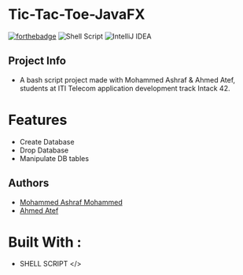 # Tic-Tac-Toe-JavaFX
[![forthebadge](https://forthebadge.com/images/badges/built-with-love.svg)](https://forthebadge.com)
![Shell Script](https://img.shields.io/badge/shell_script-%23121011.svg?style=for-the-badge&logo=gnu-bash&logoColor=white)
![IntelliJ IDEA](https://img.shields.io/badge/IntelliJIDEA-000000.svg?style=for-the-badge&logo=intellij-idea&logoColor=white)
## Project Info
- A bash script project made with Mohammed Ashraf & Ahmed Atef, students at ITI Telecom application development track Intack 42. 
# Features
* Create Database 
* Drop Database
* Manipulate DB tables 

## Authors
* [Mohammed Ashraf Mohammed](https://github.com/mohammed6688)
* [Ahmed Atef](https://github.com/Ahmed-Atef98)
# Built With :
* SHELL SCRIPT </> 
